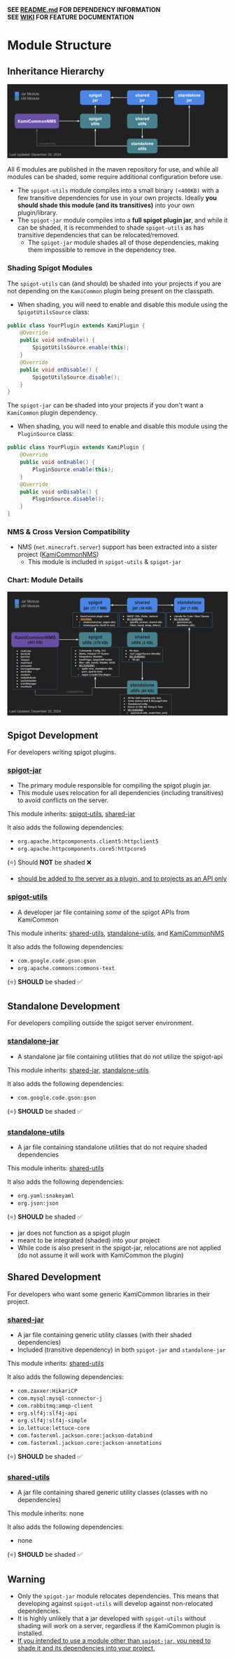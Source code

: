 &nbsp;

**SEE [README.md](./README.md) FOR DEPENDENCY INFORMATION**  
**SEE [WIKI](https://github.com/Jake-Moore/KamiCommon/wiki) FOR FEATURE DOCUMENTATION**

# Module Structure

## Inheritance Hierarchy
![ScreenShot](/docs/screenshots/structure.png)

All 6 modules are published in the maven repository for use, and while all modules can be shaded, some require additional configuration before use.
- The `spigot-utils` module compiles into a small binary `(<400KB)` with a few transitive dependencies for use in your own projects. Ideally **you should shade this module (and its transitives)** into your own plugin/library.
- The `spigot-jar` module compiles into a **full spigot plugin jar**, and while it can be shaded, it is recommended to shade `spigot-utils` as has transitive dependencies that can be relocated/removed.
  - The `spigot-jar` module shades all of those dependencies, making them impossible to remove in the dependency tree.

### Shading Spigot Modules
The `spigot-utils` can (and should) be shaded into your projects if you are not depending on the `KamiCommon` plugin being present on the classpath.  
- When shading, you will need to enable and disable this module using the `SpigotUtilsSource` class:
```java
public class YourPlugin extends KamiPlugin {
    @Override
    public void onEnable() {
        SpigotUtilsSource.enable(this);
    }
    @Override
    public void onDisable() {
        SpigotUtilsSource.disable();
    }
}
```

The `spigot-jar` can be shaded into your projects if you don't want a `KamiCommon` plugin dependency.  
- When shading, you will need to enable and disable this module using the `PluginSource` class:
```java
public class YourPlugin extends KamiPlugin {
    @Override
    public void onEnable() {
        PluginSource.enable(this);
    }
    @Override
    public void onDisable() {
        PluginSource.disable();
    }
}
```


### NMS & Cross Version Compatibility
- NMS (`net.minecraft.server`) support has been extracted into a sister project ([KamiCommonNMS](https://github.com/Jake-Moore/KamiCommonNMS))
  - This module is included in `spigot-utils` & `spigot-jar`

### Chart: Module Details
![ScreenShot](/docs/screenshots/structureDetails.png)

## Spigot Development
For developers writing spigot plugins.

### [spigot-jar](./spigot-jar)
- The primary module responsible for compiling the spigot plugin jar.
- This module uses relocation for all dependencies (including transitives) to avoid conflicts on the server.

This module inherits: [spigot-utils](#spigot-utils), [shared-jar](#shared-jar)

It also adds the following dependencies:
- `org.apache.httpcomponents.client5:httpclient5`
- `org.apache.httpcomponents.core5:httpcore5`

(⭐) Should **NOT** be shaded ❌
- <span style="text-decoration:underline;">should be added to the server as a plugin, and to projects as an API only</span>


### [spigot-utils](./spigot-utils)
- A developer jar file containing *some* of the spigot APIs from KamiCommon

This module inherits: [shared-utils](#shared-utils), [standalone-utils](#standalone-utils), and [KamiCommonNMS](https://github.com/Jake-Moore/KamiCommonNMS)

It also adds the following dependencies:
- `com.google.code.gson:gson`
- `org.apache.commons:commons-text`

(⭐) **SHOULD** be shaded ✅



## Standalone Development
For developers compiling outside the spigot server environment.

### [standalone-jar](./standalone-jar)
- A standalone jar file containing utilities that do not utilize the spigot-api

This module inherits: [shared-jar](#shared-jar), [standalone-utils](#standalone-utils)

It also adds the following dependencies:
- `com.google.code.gson:gson`

(⭐) **SHOULD** be shaded ✅


### [standalone-utils](./standalone-utils)
- A jar file containing standalone utilities that do not require shaded dependencies

This module inherits: [shared-utils](#shared-utils)

It also adds the following dependencies:
- `org.yaml:snakeyaml`
- `org.json:json`

(⭐) **SHOULD** be shaded ✅
- jar does not function as a spigot plugin
- meant to be integrated (shaded) into your project
- While code is also present in the spigot-jar, relocations are not applied (do not assume it will work with KamiCommon the plugin)



## Shared Development
For developers who want some generic KamiCommon libraries in their project.

### [shared-jar](./shared-jar)
- A jar file containing generic utility classes (with their shaded dependencies)
- Included (transitive dependency) in both `spigot-jar` and `standalone-jar`

This module inherits: [shared-utils](#shared-utils)

It also adds the following dependencies:
- `com.zaxxer:HikariCP`
- `com.mysql:mysql-connector-j`
- `com.rabbitmq:amqp-client`
- `org.slf4j:slf4j-api`
- `org.slf4j:slf4j-simple`
- `io.lettuce:lettuce-core`
- `com.fasterxml.jackson.core:jackson-databind`
- `com.fasterxml.jackson.core:jackson-annotations`

(⭐) **SHOULD** be shaded ✅


### [shared-utils](./shared-utils)
- A jar file containing shared generic utility classes (classes with no dependencies)

This module inherits: none

It also adds the following dependencies:
- none

(⭐) **SHOULD** be shaded ✅


## Warning
- Only the `spigot-jar` module relocates dependencies. This means that developing against `spigot-utils` will develop against non-relocated dependencies.  
- It is highly unlikely that a jar developed with `spigot-utils` without shading will work on a server, regardless if the KamiCommon plugin is installed.
- <span style="text-decoration:underline;">If you intended to use a module other than `spigot-jar`, you need to shade it and its dependencies into your project.</span>